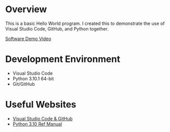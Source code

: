 # Overview

This is a basic Hello World program. I created this to demonstrate the use of Visual Studio Code, GitHub, and Python together.

[Software Demo Video](https://www.youtube.com/watch?v=q9sc2UkNd8c)

# Development Environment

* Visual Studio Code
* Python 3.10.1 64-bit
* Git/GitHub

# Useful Websites

* [Visual Studio Code & GitHub](https://code.visualstudio.com/docs/editor/github)
* [Python 3.10 Ref Manual](https://docs.python.org/3.10/)
